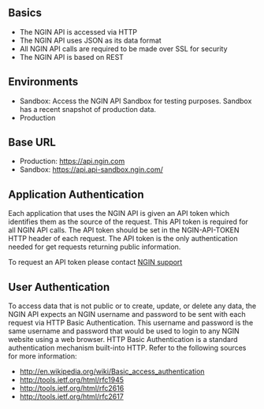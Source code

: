 Basics
------
* The NGIN API is accessed via HTTP
* The NGIN API uses JSON as its data format
* All NGIN API calls are required to be made over SSL for security
* The NGIN API is based on REST

Environments
------------
* Sandbox: Access the NGIN API Sandbox for testing purposes. Sandbox has a recent snapshot of production data.
* Production

Base URL
---------
* Production: https://api.ngin.com
* Sandbox: https://api.api-sandbox.ngin.com/

Application Authentication
------------------------------
Each application that uses the NGIN API is given an API token which identifies them as the source of the request. This API token is required for all NGIN API calls. The API token should be set in the NGIN-API-TOKEN HTTP header of each request. The API token is the only authentication needed for get requests returning public information.

To request an API token please contact [NGIN support](mailto:support@tstmedia.com)

User Authentication
-------------------
To access data that is not public or to create, update, or delete any data, the NGIN API expects an NGIN username and password to be sent with each request via HTTP Basic Authentication. This username and password is the same username and password that would be used to login to any NGIN website using a web browser. HTTP Basic Authentication is a standard authentication mechanism built-into HTTP. Refer to the following sources for more information:

* http://en.wikipedia.org/wiki/Basic_access_authentication
* http://tools.ietf.org/html/rfc1945
* http://tools.ietf.org/html/rfc2616
* http://tools.ietf.org/html/rfc2617